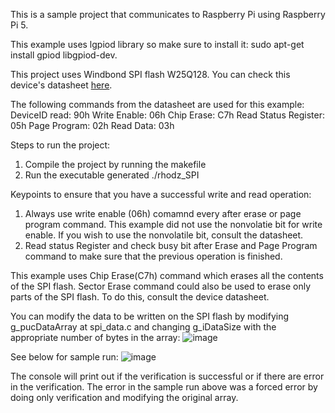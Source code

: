 This is a sample project that communicates to Raspberry Pi using Raspberry Pi 5. 

This example uses lgpiod library so make sure to install it: sudo apt-get install gpiod libgpiod-dev.

This project uses Windbond SPI flash W25Q128. You can check this device's datasheet [here](https://www.winbond.com/hq/product/code-storage-flash-memory/serial-nor-flash/?__locale=en&partNo=W25Q128FV).

The following commands from the datasheet are used for this example:
DeviceID read: 90h
Write Enable: 06h
Chip Erase: C7h
Read Status Register: 05h
Page Program: 02h
Read Data: 03h

Steps to run the project:
1. Compile the project by running the makefile
2. Run the executable generated ./rhodz_SPI


Keypoints to ensure that you have a successful write and read operation:
1. Always use write enable (06h) comamnd every after erase or page program command. This example did not use the nonvolatie bit for write enable. If you wish to use the nonvolatile bit, consult the datasheet.
2. Read status Register and check busy bit after Erase and Page Program command to make sure that the previous operation is finished.


This example uses Chip Erase(C7h) command which erases all the contents of the SPI flash. Sector Erase command could also be used to erase only parts of the SPI flash. To do this, consult the device datasheet.


You can modify the data to be written on the SPI flash by modifying g_pucDataArray at spi_data.c and changing g_iDataSize with the appropriate number of bytes in the array:
![image](https://github.com/user-attachments/assets/cfea8103-1a11-460e-89c4-1f1aca5ab67e)

See below for sample run:
![image](https://github.com/user-attachments/assets/0b2ddc8e-3e50-4efd-bc4e-47d47500cae2)

The console will print out if the verification is successful or if there are error in the verification. The error in the sample run above was a forced error by doing only verification and modifying the original array.
